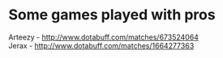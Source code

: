 Some games played with pros
=====

Arteezy - http://www.dotabuff.com/matches/673524064  
Jerax - http://www.dotabuff.com/matches/1664277363
